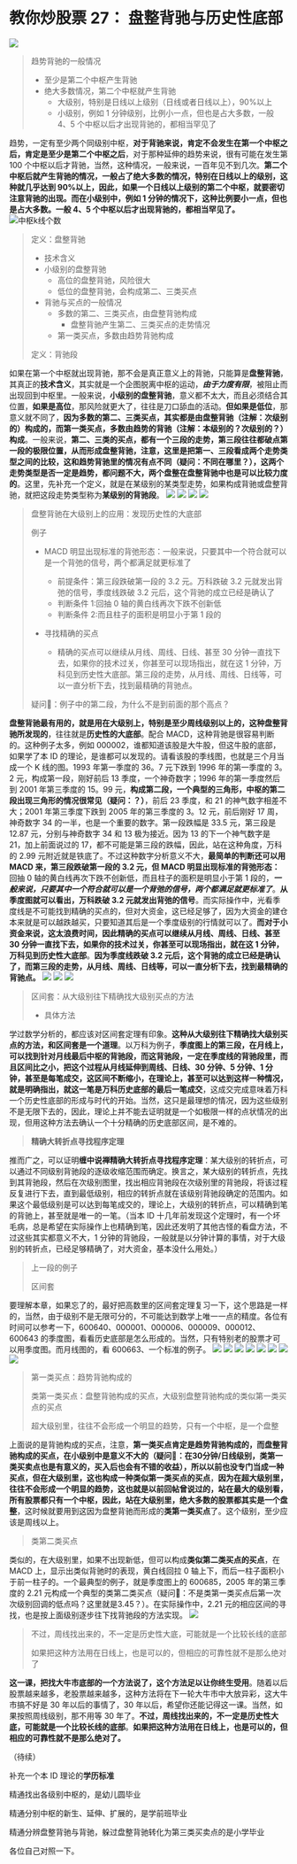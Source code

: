 # 教你炒股票 27： 盘整背驰与历史性底部

![](./1.png)

> 趋势背驰的一般情况
>
> - 至少是第二个中枢产生背驰
> - 绝大多数情况，第二个中枢就产生背驰
>   - 大级别，特别是日线以上级别（日线或者日线以上），90%以上
>   - 小级别，例如 1 分钟级别，比例小一点，但也是占大多数，一般 4、5 个中枢以后才出现背驰的，都相当罕见了

趋势，一定有至少两个同级别中枢，**对于背驰来说，肯定不会发生在第一个中枢之后，肯定是至少是第二个中枢之后**，对于那种延伸的趋势来说，很有可能在发生第 100 个中枢以后才背驰，当然，这种情况，一般来说，一百年见不到几次。**第二个中枢后就产生背驰的情况，一般占了绝大多数的情况，特别在日线以上的级别，这种就几乎达到 90%以上，因此，如果一个日线以上级别的第二个中枢，就要密切注意背驰的出现。而在小级别中，例如 1 分钟的情况下，这种比例要小一点，但也是占大多数。一般 4、5 个中枢以后才出现背驰的，都相当罕见了。**
![中枢k线个数](./8.png)

> 定义：盘整背驰
>
> - 技术含义
> - 小级别的盘整背驰
>   - 高位的盘整背驰，风险很大
>   - 低位的盘整背驰，会构成第二、三类买点
> - 背驰与买点的一般情况
>   - 多数的第二、三类买点，由盘整背驰构成
>     - 盘整背驰产生第二、三类买点的走势情况
>   - 第一类买点，多数由趋势背驰构成
>
> 定义：背驰段

如果在第一个中枢就出现背驰，那不会是真正意义上的背驰，只能算是**盘整背驰**，其真正的**技术含义**，其实就是一个企图脱离中枢的运动，**_由于力度有限_**，被阻止而出现回到中枢里。一般来说，**小级别的盘整背驰**，意义都不太大，而且必须结合其位置，**如果是高位**，那风险就更大了，往往是刀口舔血的活动。**但如果是低位**，那意义就不同了，**因为多数的第二、三类买点，其实都是由盘整背驰（注解：次级别的）构成的，而第一类买点，多数由趋势的背驰（注解：本级别的？次级别的？）构成**。一般来说，**第二、三类的买点，都有一个三段的走势，第三段往往都破点第一段的极限位置，从而形成盘整背驰，注意，这里是把第一、三段看成两个走势类型之间的比较，这和趋势背驰里的情况有点不同（疑问：不同在哪里？），这两个走势类型是否一定是趋势，都问题不大，两个盘整在盘整背驰中也是可以比较力度的**。这里，先补充一个定义，就是在某级别的某类型走势，如果构成背驰或盘整背驰，就把这段走势类型称为**某级别的背驰段**。
![](./9.png)
![](./2.png)
![](./3.png)
![](./4.png)

> 盘整背驰在大级别上的应用：发现历史性的大底部
>
> 例子
>
> - MACD 明显出现标准的背弛形态：一般来说，只要其中一个符合就可以是一个背弛的信号，两个都满足就更标准了
>
>   - 前提条件：第三段跌破第一段的 3.2 元。万科跌破 3.2 元就发出背弛的信号，季度线跌破 3.2 元后，这个背驰的成立已经是确认了
>   - 判断条件 1:回抽 0 轴的黄白线再次下跌不创新低
>   - 判断条件 2:而且柱子的面积是明显小于第 1 段的
>
> - 寻找精确的买点
>   - 精确的买点可以继续从月线、周线、日线、甚至 30 分钟一直找下去，如果你的技术过关，你甚至可以现场指出，就在这 1 分钟，万科见到历史性大底部。第三段的走势，从月线、周线、日线等，可以一直分析下去，找到最精确的背驰点。
>
> 疑问🤔️：例子中的第二段，为什么不是到前面的那个高点？

**盘整背驰最有用的，就是用在大级别上，特别是至少周线级别以上的，这种盘整背驰所发现的**，往往就是**历史性的大底部**。配合 MACD，这种背驰是很容易判断的。这种例子太多，例如 000002，谁都知道该股是大牛股，但这牛股的底部，如果学了本 ID 的理论，是谁都可以发现的。请看该股的季线图，也就是三个月当成一个 K 线的图。1993 年第一季度的 36。7 元下跌到 1996 年的第一季度的 3。2 元，构成第一段，刚好前后 13 季度，一个神奇数字；1996 年的第一季度然后到 2001 年第三季度的 15。99 元，**构成第二段，一个典型的三角形，中枢的第二段出现三角形的情况很常见（疑问：？）**，前后 23 季度，和 21 的神气数字相差不大；2001 年第三季度下跌到 2005 年的第三季度的 3。12 元，前后刚好 17 周，神奇数字 34 的一半，也是一个重要的数字。第一段跌幅是 33.5 元，第三段是 12.87 元，分别与神奇数字 34 和 13 极为接近。因为 13 的下一个神气数字是 21，加上前面说过的 17，都不可能是第三段的跌幅，因此，站在这种角度，万科的 2.99 元附近就是铁底了。不过这种数字分析意义不大，**最简单的判断还可以用 MACD 来，第三段跌破第一段的 3.2 元，但 MACD 明显出现标准的背弛形态：** 回抽 0 轴的黄白线再次下跌不创新低，而且柱子的面积是明显小于第 1 段的，**_一般来说，只要其中一个符合就可以是一个背弛的信号，两个都满足就更标准了_**。**从季度图就可以看出，万科跌破 3.2 元就发出背弛的信号**。而实际操作中，光看季度线是不可能找到精确的买点的，但对大资金，这已经足够了，因为大资金的建仓本来就是可以越跌越买，只要知道其后是一个季度级别的行情就可以了。**而对于小资金来说，这太浪费时间，因此精确的买点可以继续从月线、周线、日线、甚至 30 分钟一直找下去，如果你的技术过关，你甚至可以现场指出，就在这 1 分钟，万科见到历史性大底部**。**因为季度线跌破 3.2 元后，这个背驰的成立已经是确认了，而第三段的走势，从月线、周线、日线等，可以一直分析下去，找到最精确的背驰点。**
![](./5.png)
![](./6.png)
![](./7.png)

> 区间套：从大级别往下精确找大级别买点的方法
>
> - 具体方法

学过数学分析的，都应该对区间套定理有印象。**这种从大级别往下精确找大级别买点的方法，和区间套是一个道理**。以万科为例子，**季度图上的第三段，在月线上，可以找到针对月线最后中枢的背驰段，而这背驰段，一定在季度线的背驰段里，而且区间比之小，把这个过程从月线延伸到周线、日线、30 分钟、5 分钟、1 分钟，甚至是每笔成交，这区间不断缩小，在理论上，甚至可以达到这样一种情况，就是明确指出，就这一笔是万科历史底部的最后一笔成交**，这成交完成意味着万科一个历史性底部的形成与时代的开始。当然，这只是最理想的情况，因为这些级别不是无限下去的，因此，理论上并不能去证明就是一个如极限一样的点状情况的出现，但用这种方法去确认一个十分精确的历史底部区间，是不难的。

> **精确大转折点寻找程序定理**

推而广之，可以证明**缠中说禅精确大转折点寻找程序定理**：某大级别的转折点，可以通过不同级别背驰段的逐级收缩范围而确定。换言之，某大级别的转折点，先找到其背驰段，然后在次级别图里，找出相应背驰段在次级别里的背驰段，将该过程反复进行下去，直到最低级别，相应的转折点就在该级别背驰段确定的范围内。如果这个最低级别是可以达到每笔成交的，理论上，大级别的转折点，可以精确到笔的背驰上，甚至就是唯一的一笔。（当本 ID 十几年前发现这个定理时，有一个坏毛病，总是希望在实际操作上也精确到笔，因此还发明了其他古怪的看盘方法，不过这些其实都意义不大，1 分钟的背驰段，一般就是以分钟计算的事情，对于大级别的转折点，已经足够精确了，对大资金，基本没什么用处。）

> 上一段的例子
>
> 区间套

要理解本章，如果忘了的，最好把高数里的区间套定理复习一下，这个思路是一样的，当然，由于级别不是无限可分的，不可能达到数学上唯一一点的精度。各位有时间可以参考一下，600640、000001、000006、000009、000012、600643 的季度图，看看历史底部是怎么形成的。当然，只有特别老的股票才可以用季度图。而月线图的，看 600663、一个标准的例子。
![](./11.png)
![](./12.png)
![](./13.png)
![](./14.png)
![](./15.png)
![](./16.png)
![](./17.png)
![](./18.png)

> 第一类买点：趋势背驰构成的
>
> 类第一类买点：盘整背驰构成的买点，大级别盘整背驰构成的类似第一类买点的买点
>
> 超大级别里，往往不会形成一个明显的趋势，只有一个中枢，是一个盘整

上面说的是背驰构成的买点，注意，**第一类买点肯定是趋势背驰构成的，而盘整背驰构成的买点，在小级别中是意义不大的（疑问🤔️：在30分钟/日线级别，类第一类买卖点也是有意义的，买入后也会有不错的收益），所以以前也没专门当成一种买点，但在大级别里，这也构成一种类似第一类买点的买点**，**因为在超大级别里，往往不会形成一个明显的趋势，这也就是以前回帖曾说过的，站在最大的级别看，所有股票都只有一个中枢，因此，站在大级别里，绝大多数的股票都其实是一个盘整**，这时候就要用到这因为盘整背驰而形成的**类第一类买点**了。这个级别，至少应该是周线以上。

> 类第二类买点

类似的，在大级别里，如果不出现新低，但可以构成**类似第二类买点的买点**，在 MACD 上，显示出类似背驰时的表现，黄白线回拉 0 轴上下，而后一柱子面积小于前一柱子的。一个最典型的例子，就是季度图上的 600685，2005 年的第三季度的 2.21 元构成一个典型的类第二类买点（疑问🤔️：不是类第一类买点后第一次次级别回调的低点吗？这里就是3.45？）。在实际操作中，2.21 元的相应区间的寻找，也是按上面级别逐步往下找背驰段的方法实现。
![](./19.png)

> 不过，周线找出来的，不一定是历史性大底，可能就是一个比较长线的底部
>
> 如果把这种方法用在日线上，也是可以的，但相应的可靠性就不是那么绝对了

**这一课，把找大牛市底部的一个方法说了，这个方法足以让你终生受用**。随着以后股票越来越多，老股票越来越多，这种方法将在下一轮大牛市中大放异彩，这大牛市搞不好是 30 年以后的事情了，30 年以后，希望你还能记得这一课。当然，如果按照周线级别，那不用等 30 年了。**不过，周线找出来的，不一定是历史性大底，可能就是一个比较长线的底部**。**如果把这种方法用在日线上，也是可以的，但相应的可靠性就不是那么绝对了。**

（待续）

补充一个本 ID 理论的**学历标准**

精通找出各级别中枢的，是幼儿圆毕业

精通分别中枢的新生、延伸、扩展的，是学前班毕业

精通分辨盘整背驰与背驰，躲过盘整背驰转化为第三类买卖点的是小学毕业

各位自己对照一下。
